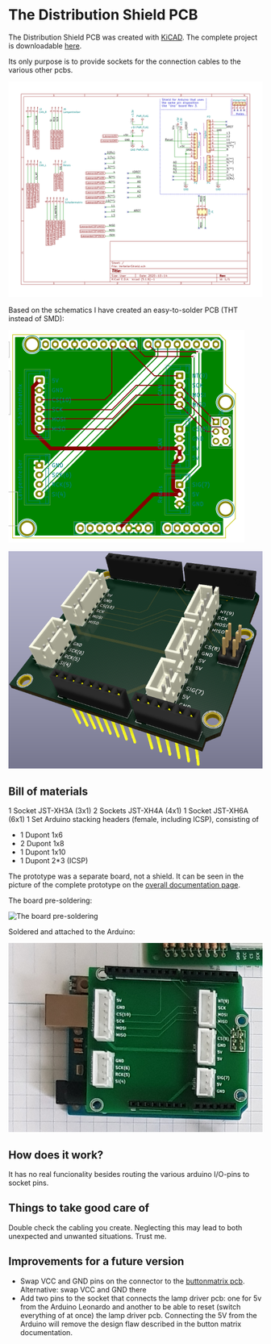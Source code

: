 # The Distribution Shield PCB

The Distribution Shield PCB was created with [KiCAD](https://kicad-pcb.org/). The complete project is downloadable [here](files/Shield.zip).

Its only purpose is to provide sockets for the connection cables to the various other pcbs.

![the schematics](images/ShieldSchematics.png)

Based on the schematics I have created an easy-to-solder PCB (THT instead of SMD):

![the pcb](images/Shield-brd.svg)

![the rendered pcb](images/ShieldPCB.png)

## Bill of materials

1 Socket  JST-XH3A (3x1)
2 Sockets JST-XH4A (4x1)
1 Socket  JST-XH6A (6x1)
1 Set Arduino stacking headers (female, including ICSP), consisting of

* 1 Dupont 1x6
* 2 Dupont 1x8
* 1 Dupont 1x10
* 1 Dupont 2*3 (ICSP)

The prototype was a separate board, not a shield. It can be seen in the picture of the complete prototype on the [overall documentation page](../documentation.md#a-first-prototype-of-the-controller).

The board pre-soldering:

![The board pre-soldering](images/pre_soldering.png)

Soldered and attached to the Arduino:

 ![Soldered and attached](images/soldered.png)

## How does it work?

It has no real funcionality besides routing the various arduino I/O-pins to socket pins.

## Things to take good care of

Double check the cabling you create. Neglecting this may lead to both unexpected and unwanted situations. Trust me.

## Improvements for a future version

* Swap VCC and GND pins on the connector to the [buttonmatrix pcb](../buttonmatrix/buttonmatrix.md). Alternative: swap VCC and GND there
* Add two pins to the socket that connects the lamp driver pcb: one for 5v from the Arduino Leonardo and another to be able to reset (switch everything of at once) the lamp driver pcb. Connecting the 5V from the Arduino will remove the design flaw described in the button matrix documentation.
